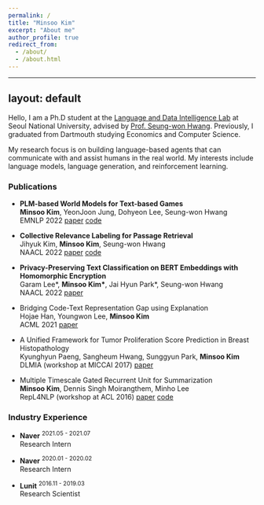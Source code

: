 ```yaml
---
permalink: /
title: "Minsoo Kim"
excerpt: "About me"
author_profile: true
redirect_from: 
  - /about/
  - /about.html
---
```


---
layout: default
---

Hello, I am a Ph.D student at the [Language and Data Intelligence Lab]([https://ldilab-snu.notion.site/]) at Seoul National University, advised by [Prof. Seung-won Hwang](https://seungwonh.github.io/). Previously, I graduated from Dartmouth studying Economics and Computer Science.

My research focus is on building language-based agents that can communicate with and assist humans in the real world. My interests include language models, language generation, and reinforcement learning.

### Publications
- **PLM-based World Models for Text-based Games** <br/>
**Minsoo Kim**, YeonJoon Jung, Dohyeon Lee, Seung-won Hwang <br/>
EMNLP 2022
<a class="code" href="https://github.com/mnskim/awm-bart">paper</a>
<a class="code" href="https://github.com/mnskim/awm-bart">code</a>

- **Collective Relevance Labeling for Passage Retrieval** <br/>
Jihyuk Kim, **Minsoo Kim**, Seung-won Hwang <br/>
NAACL 2022
<a class="code" href="https://arxiv.org/abs/2205.03273">paper</a>
<a class="code" href="https://github.com/jihyukkim-nlp">code</a>

- **Privacy-Preserving Text Classification on BERT Embeddings with Homomorphic Encryption** <br/>
Garam Lee*, **Minsoo Kim\***, Jai Hyun Park*, Seung-won Hwang <br/>
NAACL 2022
<a class="code" href="https://arxiv.org/abs/2210.02574">paper</a>

- Bridging Code-Text Representation Gap using Explanation <br/>
Hojae Han, Youngwon Lee, **Minsoo Kim** <br/>
ACML 2021
<a class="code" href="https://proceedings.mlr.press/v157/han21a.html">paper</a>

- A Unified Framework for Tumor Proliferation Score Prediction in Breast Histopathology <br/>
Kyunghyun Paeng, Sangheum Hwang, Sunggyun Park, **Minsoo Kim** <br/>
DLMIA (workshop at MICCAI 2017)
<a class="code" href="https://arxiv.org/abs/1612.07180">paper</a>

- Multiple Timescale Gated Recurrent Unit for Summarization <br/>
**Minsoo Kim**, Dennis Singh Moirangthem, Minho Lee <br/>
RepL4NLP (workshop at ACL 2016)
<a class="code" href="https://arxiv.org/abs/1607.00718">paper</a>
<a class="code" href="https://github.com/dennissm/mtgru">code</a>

### Industry Experience
- **Naver** <sup>2021.05 - 2021.07</sup> <br/>
Research Intern

- **Naver** <sup>2020.01 - 2020.02</sup> <br/>
Research Intern

- **Lunit** <sup>2016.11 - 2019.03</sup> <br/>
Research Scientist

